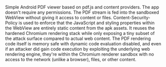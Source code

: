 Simple Android PDF viewer based on pdf.js and content providers. The app
doesn't require any permissions. The PDF stream is fed into the sandboxed
WebView without giving it access to content or files. Content-Security-Policy
is used to enforce that the JavaScript and styling properties within the
WebView are entirely static content from the apk assets. It reuses the hardened
Chromium rendering stack while only exposing a tiny subset of the attack
surface compared to actual web content. The PDF rendering code itself is memory
safe with dynamic code evaluation disabled, and even if an attacker did gain
code execution by exploiting the underlying web rendering engine, they're
within the Chromium renderer sandbox with no access to the network (unlike a
browser), files, or other content.
